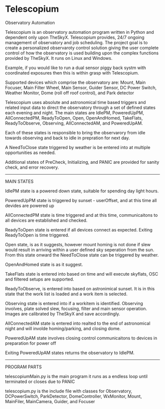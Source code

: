 # Telescopium
Observatory Automation

Telescopium is an observatory automation program written in Python and dependent only upon TheSkyX. Telescopium provides, 24/7 ongoing management of observatory and job scheduling. The project goal is to create a personalized observaroty control solution giving the user complete control of how the observatory is used building upon the complex functions provided by TheSkyX. It runs on Linux and Windows. 

Example, if you would like to run a dual sensor piggy back systm with coordinated exposures then this is within grasp with Telescopium.

Supported devices which comprise the observatory are: Mount, Main Focuser, Main Filter Wheel, Main Sensor, Guider Sensor, DC Power Switch, Weather Monitor, Dome (roll off roof control), and Park detector
    
Telescopium uses absolute and astronomical time based triggers and related input data to direct the observatory through a set of defined states each evening and night. The main states are IdlePM, PoweredUpPM, AllConnectedPM, ReadyToOpen, Open, OpenAndHomed, TakeFlats, ReadyToObserve, Observing, AllConnectedAM, and PoweredUpAM.

Each of these states is responsible to bring the observarory from idle towards observing and back to idle in prepration for next day.

A NeedToClose state triggered by weather is be entered into at multiple opportunities as needed.

Additional states of PreCheck, Initializing, and PANIC are provided for sanity check, and error recovery.

-----------------------------------------------------------------
MAIN STATES

IdlePM state is a powered down state, suitable for spending day light hours.

PoweredUpPM state is triggered by sunset - userOffset, and at this time all devides are powered up

AllConnectedPM state is time triggered and at this time, communicaitons to all devices are established and checked.

ReadyToOpen state is entered if all devices connect as expected. Exiting ReadyToOpen is time triggered. 

Open state, is as it suggests, however mount homing is not done if slew would result in arriving within a user defined sky seperation from the sun. From this state onward the NeedToClose state can be triggered by weather.

OpenAndHomed state is as it suggest.  

TakeFlats state is entered into based on time and will execute skyflats, OSC and filtered setups are supported.

ReadyToObserve, is entered into based on astronimical sunset. It is in this state that the work list is loaded and a work item is selected.

Observing state is entered into if a workitem is identified. Observing involves, plate solved slew, focusing, filter and main sensor operation. Images are calibrated by TheSkyX and save accordingly.

AllConnectedAM state is entered into realted to the end of astronomical night and will involde homing/parking, and closing dome.

PoweredUpAM state involves closing control communicaitons to devices in preparation for power off

Exiting PoweredUpAM states returns the observatory to IdlePM.

-----------------------------------------------------------------
PROGRAM PARTS

telescopiumMain.py is the main program it runs as a endless loop until terminated or closes due to PANIC

telescopium.py is the include file with classes for Observatory, DCPowerSwitch, ParkDetector, DomeController, WxMonitor, Mount, MainFiler, MainCamera, Guider, and Focuser 
